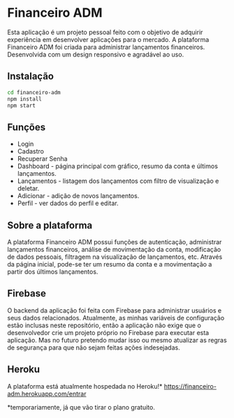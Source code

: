# Financeiro ADM
Esta aplicação é um projeto pessoal feito com o objetivo de adquirir experiência em desenvolver aplicações para o mercado.
A plataforma Financeiro ADM foi criada para administrar lançamentos financeiros. Desenvolvida com um design responsivo e agradável ao uso.

## Instalação
```sh
cd financeiro-adm
npm install
npm start
```

## Funções
- Login
- Cadastro
- Recuperar Senha
- Dashboard - página principal com gráfico, resumo da conta e últimos lançamentos.
- Lançamentos - listagem dos lançamentos com filtro de visualização e deletar.
- Adicionar - adição de novos lançamentos.
- Perfil - ver dados do perfil e editar.

## Sobre a plataforma
A plataforma Financeiro ADM possui funções de autenticação, administrar lançamentos financeiros, análise de movimentação da conta, modificação de dados pessoais, filtragem na visualização de lançamentos, etc.
Através da página inicial, pode-se ter um resumo da conta e a movimentação a partir dos últimos lançamentos.

## Firebase
O backend da aplicação foi feita com Firebase para administrar usuários e seus dados relacionados. Atualmente, as minhas variáveis de configuração estão inclusas neste repositório, então a aplicação não exige que o desenvolvedor crie um projeto próprio no Firebase para executar esta aplicação. Mas no futuro pretendo mudar isso ou mesmo atualizar as regras de segurança para que não sejam feitas ações indesejadas.

## Heroku
A plataforma está atualmente hospedada no Heroku!*
https://financeiro-adm.herokuapp.com/entrar

*temporariamente, já que vão tirar o plano gratuito.
